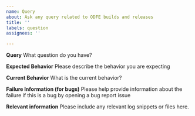 ```yaml
---
name: Query
about: Ask any query related to ODFE builds and releases
title: ''
labels: question
assignees: ''

---
```


**Query**
What question do you have?

**Expected Behavior**
Please describe the behavior you are expecting

**Current Behavior**
What is the current behavior?

**Failure Information (for bugs)**
Please help provide information about the failure if this is a bug by opening a bug report issue

**Relevant information**
Please include any relevant log snippets or files here.
